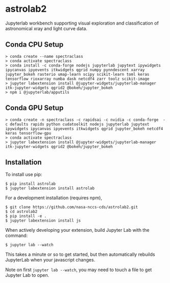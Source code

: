 astrolab2
===============================

Jupyterlab workbench supporting visual exploration and classification of astronomical xray and light curve data.

Conda CPU Setup
---------------
   
    > conda create --name spectraclass
    > conda activate spectraclass
    > conda install -c conda-forge nodejs jupyterlab jupytext ipywidgets ipycanvas ipyevents itkwidgets qgrid numpy pynndescent xarray jupyter_bokeh rasterio umap-learn scipy scikit-learn toml keras tensorflow rioxarray numba dask netcdf4 zarr toolz scikit-image
    > jupyter labextension install @jupyter-widgets/jupyterlab-manager itk-jupyter-widgets qgrid2 @bokeh/jupyter_bokeh
    > npm i @jupyterlab/apputils

Conda GPU Setup
---------------

    > conda create -n spectraclass -c rapidsai -c nvidia -c conda-forge  -c defaults rapids python cudatoolkit nodejs jupyterlab jupytext ipywidgets ipycanvas ipyevents itkwidgets qgrid jupyter_bokeh netcdf4 keras tensorflow-gpu
    > conda activate spectraclass
    > jupyter labextension install @jupyter-widgets/jupyterlab-manager itk-jupyter-widgets qgrid2 @bokeh/jupyter_bokeh

Installation
------------

To install use pip:

    $ pip install astrolab
    $ jupyter labextension install astrolab

For a development installation (requires npm),

    $ git clone https://github.com/nasa-nccs-cds/astrolab2.git
    $ cd astrolab2
    $ pip install -e .
    $ jupyter labextension install js

When actively developing your extension, build Jupyter Lab with the command:

    $ jupyter lab --watch

This takes a minute or so to get started, but then automatically rebuilds JupyterLab when your javascript changes.

Note on first `jupyter lab --watch`, you may need to touch a file to get Jupyter Lab to open.

